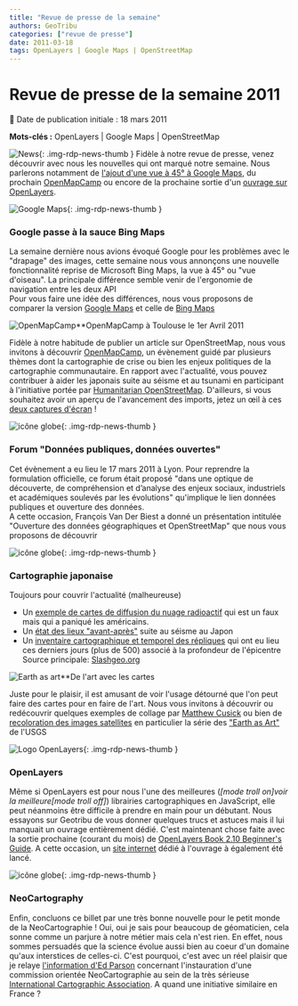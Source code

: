 ```yaml
---
title: "Revue de presse de la semaine"
authors: GeoTribu
categories: ["revue de presse"]
date: 2011-03-18
tags: OpenLayers | Google Maps | OpenStreetMap
---
```


# Revue de presse de la semaine 2011

:calendar: Date de publication initiale : 18 mars 2011

**Mots-clés :** OpenLayers | Google Maps | OpenStreetMap

![News](https://cdn.geotribu.fr/img/internal/icons-rdp-news/news.png "Icône news générique"){: .img-rdp-news-thumb }
Fidèle à notre revue de presse, venez découvrir avec nous les nouvelles qui ont marqué notre semaine. Nous parlerons notamment de [l'ajout d'une vue à 45° à Google Maps](#gmaps), du prochain [OpenMapCamp](#omc) ou encore de la prochaine sortie d'un [ouvrage sur OpenLayers](#ol).

 ![Google Maps](https://cdn.geotribu.fr/img/logos-icones/entreprises_association/google/google_maps.png){: .img-rdp-news-thumb }

### Google passe à la sauce Bing Maps

 La semaine dernière nous avions évoqué Google pour les problèmes avec le "drapage" des images, cette semaine nous vous annonçons une nouvelle fonctionnalité reprise de Microsoft Bing Maps, la vue à 45° ou "vue d'oiseau". La principale différence semble venir de l'ergonomie de navigation entre les deux API  
 Pour vous faire une idée des différences, nous vous proposons de comparer la version [Google Maps](http://googlegeodevelopers.blogspot.com/2011/03/new-angle-on-world-with-45-imagery.html) et celle de [Bing Maps](http://www.bing.com/maps/?v=2&where1=%C3%8Ele%20de%20la%20Cit%C3%A9%2C%20Ville%20de%20Paris%2C%20France&q=%C3%8Ele%20de%20la%20Cit%C3%A9%2C%20Ville%20de%20Paris%2C%20France&cp=48.85664758460379~2.343734378044058&lvl=18.291471038182348&sty=b&encType=1)

 ![OpenMapCamp](http://www.geotribu.net/sites/default/files/Tuto/img/Blog/OpenMapCamp2.jpg)**OpenMapCamp à Toulouse le 1er Avril 2011

 Fidèle à notre habitude de publier un article sur OpenStreetMap, nous vous invitons à découvrir [OpenMapCamp](http://lacantine-toulouse.org/452/openmapcamp-1er-avril-2011), un évènement guidé par plusieurs thèmes dont la cartographie de crise ou bien les enjeux politiques de la cartographie communautaire. En rapport avec l'actualité, vous pouvez contribuer à aider les japonais suite au séisme et au tsunami en participant à l'initiative portée par [Humanitarian OpenStreetMap](http://hot.openstreetmap.org). D'ailleurs, si vous souhaitez avoir un aperçu de l'avancement des imports, jetez un œil à ces [deux captures d'écran](http://www.cloudsourced.com/2011/03/14/openstreetmap-after-the-tsunami/) !

 ![icône globe](https://cdn.geotribu.fr/img/internal/icons-rdp-news/world.png){: .img-rdp-news-thumb }

### Forum "Données publiques, données ouvertes"

 Cet évènement a eu lieu le 17 mars 2011 à Lyon. Pour reprendre la formulation officielle, ce forum était proposé "dans une optique de découverte, de compréhension et d’analyse des enjeux sociaux, industriels et académiques soulevés par les évolutions" qu'implique le lien données publiques et ouverture des données.  
 A cette occasion, François Van Der Biest a donné un présentation intitulée "Ouverture des données géographiques et OpenStreetMap" que nous vous proposons de découvrir

 ![icône globe](https://cdn.geotribu.fr/img/internal/icons-rdp-news/world.png){: .img-rdp-news-thumb }

### Cartographie japonaise

 Toujours pour couvrir l'actualité (malheureuse)

* Un [exemple de cartes de diffusion du nuage radioactif](http://www.snopes.com/photos/technology/fallout.asp) qui est un faux mais qui a paniqué les américains.
* Un [état des lieux "avant-après"](http://www.nytimes.com/interactive/2011/03/13/world/asia/satellite-photos-japan-before-and-after-tsunami.html?hp) suite au séisme au Japon
* Un [inventaire cartographique et temporel des répliques](http://www.japanquakemap.com/) qui ont eu lieu ces derniers jours (plus de 500) associé à la profondeur de l'épicentre
  Source principale: [Slashgeo.org](http://slashgeo.org/2011/03/16/Japan-2011-Earthquake-and-Tsunami-500-Earthquakes-Friday-Mapped-Fake-Radioactive-Dispersi)

 ![Earth as art](http://www.geotribu.net/sites/default/files/Tuto/img/Blog/earth_as_art.jpg)**De l'art avec les cartes

 Juste pour le plaisir, il est amusant de voir l'usage détourné que l'on peut faire des cartes pour en faire de l'art. Nous vous invitons à découvrir ou redécouvrir quelques exemples de collage par [Matthew Cusick](http://www.laboiteverte.fr/dessiner-avec-des-cartes/) ou bien de [recoloration des images satellites](http://eros.usgs.gov/imagegallery/) en particulier la série des ["Earth as Art"](http://eros.usgs.gov/imagegallery/collection.php?type=earth_as_art_3) de l'USGS

 ![Logo OpenLayers](https://cdn.geotribu.fr/img/logos-icones/logiciels_librairies/openlayers.png){: .img-rdp-news-thumb }

### OpenLayers

 Même si OpenLayers est pour nous l'une des meilleures (*[mode troll on]voir la meilleure[mode troll off]*) librairies cartographiques en JavaScript, elle peut néanmoins être difficile à prendre en main pour un débutant. Nous essayons sur Geotribu de vous donner quelques trucs et astuces mais il lui manquait un ouvrage entièrement dédié. C'est maintenant chose faite avec la sortie prochaine (courant du mois) de [OpenLayers Book 2.10 Beginner's Guide](https://www.packtpub.com/openlayers-2-1-javascript-web-mapping-library-beginners-guide/book). A cette occasion, un [site internet](http://vasir.net/blog/my_openlayers_book/openlayers_book_intro/) dédié à l'ouvrage à également été lancé.

 ![icône globe](https://cdn.geotribu.fr/img/internal/icons-rdp-news/world.png){: .img-rdp-news-thumb }

### NeoCartography

 Enfin, concluons ce billet par une très bonne nouvelle pour le petit monde de la NeoCartographie ! Oui, oui je sais pour beaucoup de géomaticien, cela sonne comme un parjure à notre métier mais cela n'est rien. En effet, nous sommes persuadés que la science évolue aussi bien au coeur d'un domaine qu'aux interstices de celles-ci. C'est pourquoi, c'est avec un réel plaisir que je relaye [l'information d'Ed Parson](http://www.edparsons.com/2011/03/and-now-there-is-neocartography/) concernant l'instauration d'une commission orientée NeoCartographie au sein de la très sérieuse [International Cartographic Association](http://icaci.org/). A quand une initiative similaire en France ?

